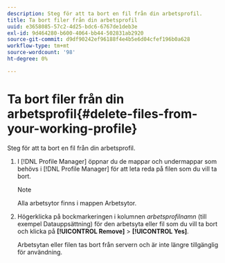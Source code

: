 ```yaml
---
description: Steg för att ta bort en fil från din arbetsprofil.
title: Ta bort filer från din arbetsprofil
uuid: e3658085-57c2-4d25-bdc6-6767de1deb3e
exl-id: 9d464280-b600-4064-bb44-502831ab2920
source-git-commit: d9df90242ef96188f4e4b5e6d04cfef196b0a628
workflow-type: tm+mt
source-wordcount: '98'
ht-degree: 0%

---
```


# Ta bort filer från din arbetsprofil{#delete-files-from-your-working-profile}

Steg för att ta bort en fil från din arbetsprofil.

1. I [!DNL Profile Manager] öppnar du de mappar och undermappar som behövs i [!DNL Profile Manager] för att leta reda på filen som du vill ta bort.

   >[!NOTE]
   >
   >Alla arbetsytor finns i mappen Arbetsytor.

1. Högerklicka på bockmarkeringen i kolumnen *arbetsprofilnamn* (till exempel Datauppsättning) för den arbetsyta eller fil som du vill ta bort och klicka på **[!UICONTROL Remove]** > **[!UICONTROL Yes]**.

   Arbetsytan eller filen tas bort från servern och är inte längre tillgänglig för användning.
